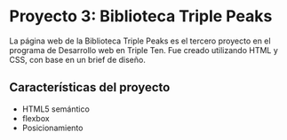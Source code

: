# Proyecto 3: Biblioteca Triple Peaks

La página web de la Biblioteca Triple Peaks es el tercero proyecto en el programa de Desarrollo web en Triple Ten. Fue creado utilizando HTML y CSS, con base en un brief de diseño.

## Características del proyecto

- HTML5 semántico
- flexbox
- Posicionamiento
